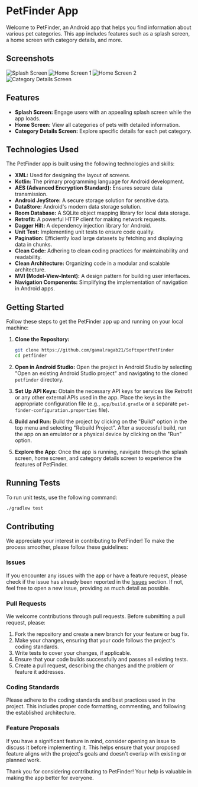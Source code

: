# PetFinder App

Welcome to PetFinder, an Android app that helps you find information about various pet categories. This app includes features such as a splash screen, a home screen with category details, and more.

## Screenshots

![Splash Screen](screenshots/pet_splash_screen.jpg) ![Home Screen 1](screenshots/pet_home_screen1.jpg) ![Home Screen 2](screenshots/pet_home_screen2.jpg) ![Category Details Screen](screenshots/pet_details_screen.jpg)

## Features

- **Splash Screen:** Engage users with an appealing splash screen while the app loads.
- **Home Screen:** View all categories of pets with detailed information.
- **Category Details Screen:** Explore specific details for each pet category.

## Technologies Used

The PetFinder app is built using the following technologies and skills:

- **XML:** Used for designing the layout of screens.
- **Kotlin:** The primary programming language for Android development.
- **AES (Advanced Encryption Standard):** Ensures secure data transmission.
- **Android JeyStore:** A secure storage solution for sensitive data.
- **DataStore:** Android's modern data storage solution.
- **Room Database:** A SQLite object mapping library for local data storage.
- **Retrofit:** A powerful HTTP client for making network requests.
- **Dagger Hilt:** A dependency injection library for Android.
- **Unit Test:** Implementing unit tests to ensure code quality.
- **Pagination:** Efficiently load large datasets by fetching and displaying data in chunks.
- **Clean Code:** Adhering to clean coding practices for maintainability and readability.
- **Clean Architecture:** Organizing code in a modular and scalable architecture.
- **MVI (Model-View-Intent):** A design pattern for building user interfaces.
- **Navigation Components:** Simplifying the implementation of navigation in Android apps.

## Getting Started

Follow these steps to get the PetFinder app up and running on your local machine:

1. **Clone the Repository:**
   ```bash
   git clone https://github.com/gamalragab21/SoftxpertPetFinder
   cd petfinder

1. **Open in Android Studio:**
   Open the project in Android Studio by selecting "Open an existing Android Studio project" and navigating to the cloned `petfinder` directory.

2. **Set Up API Keys:**
   Obtain the necessary API keys for services like Retrofit or any other external APIs used in the app. Place the keys in the appropriate configuration file (e.g., `app/build.gradle` or a separate `pet-finder-configuration.properties` file).

3. **Build and Run:**
   Build the project by clicking on the "Build" option in the top menu and selecting "Rebuild Project". After a successful build, run the app on an emulator or a physical device by clicking on the "Run" option.

4. **Explore the App:**
   Once the app is running, navigate through the splash screen, home screen, and category details screen to experience the features of PetFinder.

## Running Tests

To run unit tests, use the following command:
```bash
./gradlew test
```

## Contributing

We appreciate your interest in contributing to PetFinder! To make the process smoother, please follow these guidelines:

### Issues

If you encounter any issues with the app or have a feature request, please check if the issue has already been reported in the [Issues](https://github.com/your-username/petfinder/issues) section. If not, feel free to open a new issue, providing as much detail as possible.

### Pull Requests

We welcome contributions through pull requests. Before submitting a pull request, please:

1. Fork the repository and create a new branch for your feature or bug fix.
2. Make your changes, ensuring that your code follows the project's coding standards.
3. Write tests to cover your changes, if applicable.
4. Ensure that your code builds successfully and passes all existing tests.
5. Create a pull request, describing the changes and the problem or feature it addresses.

### Coding Standards

Please adhere to the coding standards and best practices used in the project. This includes proper code formatting, commenting, and following the established architecture.

### Feature Proposals

If you have a significant feature in mind, consider opening an issue to discuss it before implementing it. This helps ensure that your proposed feature aligns with the project's goals and doesn't overlap with existing or planned work.

Thank you for considering contributing to PetFinder! Your help is valuable in making the app better for everyone.

